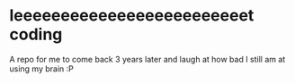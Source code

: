 # leeeeeeeeeeeeeeeeeeeeeeeeet coding
A repo for me to come back 3 years later and laugh at how bad I still am at using my brain 
:P